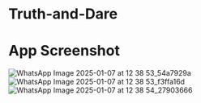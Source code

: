 # Truth-and-Dare
# App Screenshot
![WhatsApp Image 2025-01-07 at 12 38 53_54a7929a](https://github.com/user-attachments/assets/2b146d24-c162-466a-b4c0-764f83c59e6d)
![WhatsApp Image 2025-01-07 at 12 38 53_f3ffa16d](https://github.com/user-attachments/assets/b11d45fc-c94f-4921-b836-de270e84f980)
![WhatsApp Image 2025-01-07 at 12 38 54_27903666](https://github.com/user-attachments/assets/002e4b2f-640a-4420-8b33-5a96aa932a96)

